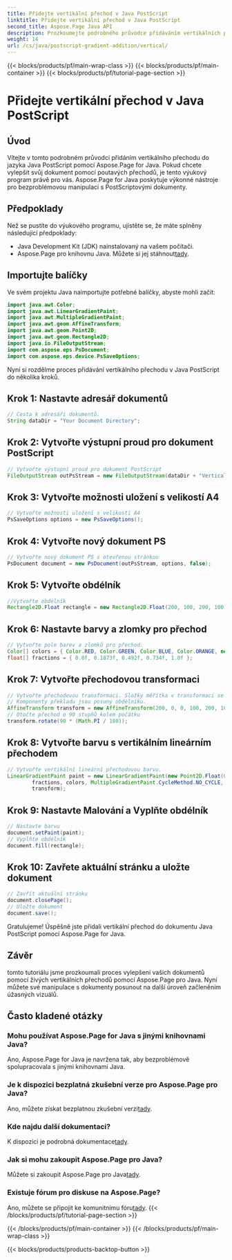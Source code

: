 ```yaml
---
title: Přidejte vertikální přechod v Java PostScript
linktitle: Přidejte vertikální přechod v Java PostScript
second_title: Aspose.Page Java API
description: Prozkoumejte podrobného průvodce přidáváním vertikálních přechodů v Java PostScript pomocí Aspose.Page for Java. Vylepšete své dokumenty bez námahy pomocí živých vizuálů.
weight: 14
url: /cs/java/postscript-gradient-addition/vertical/
---
```


{{< blocks/products/pf/main-wrap-class >}}
{{< blocks/products/pf/main-container >}}
{{< blocks/products/pf/tutorial-page-section >}}

# Přidejte vertikální přechod v Java PostScript

## Úvod
Vítejte v tomto podrobném průvodci přidáním vertikálního přechodu do jazyka Java PostScript pomocí Aspose.Page for Java. Pokud chcete vylepšit svůj dokument pomocí poutavých přechodů, je tento výukový program právě pro vás. Aspose.Page for Java poskytuje výkonné nástroje pro bezproblémovou manipulaci s PostScriptovými dokumenty.
## Předpoklady
Než se pustíte do výukového programu, ujistěte se, že máte splněny následující předpoklady:
- Java Development Kit (JDK) nainstalovaný na vašem počítači.
-  Aspose.Page pro knihovnu Java. Můžete si jej stáhnout[tady](https://releases.aspose.com/page/java/).
## Importujte balíčky
Ve svém projektu Java naimportujte potřebné balíčky, abyste mohli začít:
```java
import java.awt.Color;
import java.awt.LinearGradientPaint;
import java.awt.MultipleGradientPaint;
import java.awt.geom.AffineTransform;
import java.awt.geom.Point2D;
import java.awt.geom.Rectangle2D;
import java.io.FileOutputStream;
import com.aspose.eps.PsDocument;
import com.aspose.eps.device.PsSaveOptions;
```
Nyní si rozdělme proces přidávání vertikálního přechodu v Java PostScript do několika kroků.
## Krok 1: Nastavte adresář dokumentů
```java
// Cesta k adresáři dokumentů.
String dataDir = "Your Document Directory";
```
## Krok 2: Vytvořte výstupní proud pro dokument PostScript
```java
// Vytvořte výstupní proud pro dokument PostScript
FileOutputStream outPsStream = new FileOutputStream(dataDir + "VerticalGradient_outPS.ps");
```
## Krok 3: Vytvořte možnosti uložení s velikostí A4
```java
// Vytvořte možnosti uložení s velikostí A4
PsSaveOptions options = new PsSaveOptions();
```
## Krok 4: Vytvořte nový dokument PS
```java
// Vytvořte nový dokument PS s otevřenou stránkou
PsDocument document = new PsDocument(outPsStream, options, false);
```
## Krok 5: Vytvořte obdélník
```java
//Vytvořte obdélník
Rectangle2D.Float rectangle = new Rectangle2D.Float(200, 100, 200, 100);
```
## Krok 6: Nastavte barvy a zlomky pro přechod
```java
// Vytvořte pole barev a zlomků pro přechod.
Color[] colors = { Color.RED, Color.GREEN, Color.BLUE, Color.ORANGE, new Color(85, 107, 47) };
float[] fractions = { 0.0f, 0.1873f, 0.492f, 0.734f, 1.0f };
```
## Krok 7: Vytvořte přechodovou transformaci
```java
// Vytvořte přechodovou transformaci. Složky měřítka v transformaci se musí rovnat šířce a výšce obdélníku.
// Komponenty překladu jsou posuny obdélníku.
AffineTransform transform = new AffineTransform(200, 0, 0, 100, 200, 100);
// Otočte přechod o 90 stupňů kolem počátku
transform.rotate(90 * (Math.PI / 180));
```
## Krok 8: Vytvořte barvu s vertikálním lineárním přechodem
```java
// Vytvořte vertikální lineární přechodovou barvu.
LinearGradientPaint paint = new LinearGradientPaint(new Point2D.Float(0, 0), new Point2D.Float(200, 100),
        fractions, colors, MultipleGradientPaint.CycleMethod.NO_CYCLE, MultipleGradientPaint.ColorSpaceType.SRGB,
        transform);
```
## Krok 9: Nastavte Malování a Vyplňte obdélník
```java
// Nastavte barvu
document.setPaint(paint);
// Vyplňte obdélník
document.fill(rectangle);
```
## Krok 10: Zavřete aktuální stránku a uložte dokument
```java
// Zavřít aktuální stránku
document.closePage();
// Uložte dokument
document.save();
```
Gratulujeme! Úspěšně jste přidali vertikální přechod do dokumentu Java PostScript pomocí Aspose.Page for Java.
## Závěr
tomto tutoriálu jsme prozkoumali proces vylepšení vašich dokumentů pomocí živých vertikálních přechodů pomocí Aspose.Page pro Java. Nyní můžete své manipulace s dokumenty posunout na další úroveň začleněním úžasných vizuálů.
## Často kladené otázky
### Mohu používat Aspose.Page for Java s jinými knihovnami Java?
Ano, Aspose.Page for Java je navržena tak, aby bezproblémově spolupracovala s jinými knihovnami Java.
### Je k dispozici bezplatná zkušební verze pro Aspose.Page pro Java?
 Ano, můžete získat bezplatnou zkušební verzi[tady](https://releases.aspose.com/).
### Kde najdu další dokumentaci?
 K dispozici je podrobná dokumentace[tady](https://reference.aspose.com/page/java/).
### Jak si mohu zakoupit Aspose.Page pro Java?
 Můžete si zakoupit Aspose.Page pro Java[tady](https://purchase.aspose.com/buy).
### Existuje fórum pro diskuse na Aspose.Page?
 Ano, můžete se připojit ke komunitnímu fóru[tady](https://forum.aspose.com/c/page/39).
{{< /blocks/products/pf/tutorial-page-section >}}

{{< /blocks/products/pf/main-container >}}
{{< /blocks/products/pf/main-wrap-class >}}

{{< blocks/products/products-backtop-button >}}
